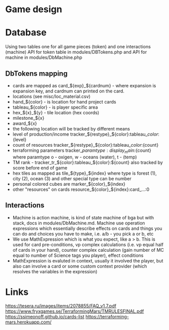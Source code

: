 # Game design

# Database

Using two tables one for all game pieces (token) and one interactions (machine)
API for token table in modules/DBTokens.php and API for machine in modules/DbMachine.php

## DbTokens mapping

* cards are mapped as card_${exp}_${cardnum} - where expansion is expansion key, and cardnum can printed on the card.
* locations (see misc/loc_material.csv)
 * hand_${color} - is location for hand project cards
 * tableau_${color} - is player specific area
 * hex_${x}_${y} - tile location (hex coords)
 * milestone_${x}
 * award_${x}
* the following location will be tracked by different means
 * level of production/income tracker_${restype}_${color}:tableau_${color}:${level}
 * count of resources tracker_${restype}_${color}:tableau_${color}:${count}
 * terraforming parameters  tracker_${paramtype}:display_main:${count} where paramtype o - oxigen, w - oceans (water), t - (temp)
 * TM rank - tracker_tr_${color}:tableau_${color}:${count} also tracked by score before end of game
* hex tiles as mapped as tile_${type}_${index} where type is forest (1), city (2), ocean (3) and other special type can be number
* personal colored cubes are marker_${color}_${index}
* other "resources" on cards resource_${color}_${index}:card_...:0

## Interactions

* Machine is action machine, is kind of state machine of bga but with stack, docs in modules/DbMachine.md. Machine use operation expressions which essentially describe effects on cards and things you can do and choices you have to make, i.e. a/b - you pick a or b, etc
* We use MathExpression which is what you expect, like a > b. This is used for card pre-conditions, vp complex calculations (i.e. vp equal half of cards in your hand), counter complex calculation (gain number of MC equal to number of Science tags you player), effect conditions
 * MathExpression is evaluted in context, usually it involved the player, but also can involve a card or some custom context provider (which resolves the variables in the expression)

# Links

https://tesera.ru/images/items/2078855/FAQ_v1.7.pdf
https://www.fryxgames.se/TerraformingMars/TMRULESFINAL.pdf
https://ssimeonoff.github.io/cards-list
https://terraforming-mars.herokuapp.com/
